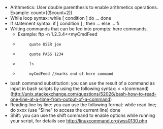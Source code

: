 - Arithmetics: User double parenthesis to enable arithmetics operations. Example: count=(($count+2))
- While loop syntax: while [ condition ] do ... done
- If statement syntax: if [ condition ] ; then ... else ... fi
- Writing commands that can be fed into prompts: here commands. 
    - Example: ftp -n 1.2.3.4<<myCmdFeed
    -          quote USER joe
    -          quote PASS 1234
    -          ls
    -          myCmdFeed //marks end of here command
- bash command substitution: you can use the result of a command as input in bash scripts by using the following syntax: < <(command) (http://unix.stackexchange.com/questions/52026/bash-how-to-read-one-line-at-a-time-from-output-of-a-command)
- Reading line by line: you can use the following format: 
    while read line; do
        xxxx (use "$line" to access the current line)
    done
- Shift: you can use the shift command to enable options while running your script, for details see http://linuxcommand.org/wss0130.php